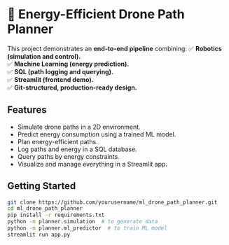 # 🚁 Energy-Efficient Drone Path Planner

This project demonstrates an **end-to-end pipeline** combining:
✅ **Robotics (simulation and control).**  
✅ **Machine Learning (energy prediction).**  
✅ **SQL (path logging and querying).**  
✅ **Streamlit (frontend demo).**  
✅ **Git-structured, production-ready design.**

## Features
- Simulate drone paths in a 2D environment.
- Predict energy consumption using a trained ML model.
- Plan energy-efficient paths.
- Log paths and energy in a SQL database.
- Query paths by energy constraints.
- Visualize and manage everything in a Streamlit app.

## Getting Started
```bash
git clone https://github.com/yourusername/ml_drone_path_planner.git
cd ml_drone_path_planner
pip install -r requirements.txt
python -m planner.simulation  # to generate data
python -m planner.ml_predictor  # to train ML model
streamlit run app.py

